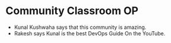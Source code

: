 # Community Classroom OP

- Kunal Kushwaha says that this community is amazing.
- Rakesh says Kunal is the best DevOps Guide On the YouTube.
